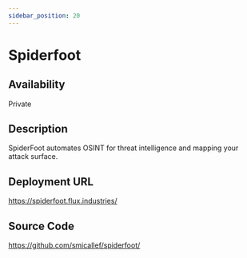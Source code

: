 ```yaml
---
sidebar_position: 20
---
```


# Spiderfoot

## Availability
Private

## Description
SpiderFoot automates OSINT for threat intelligence and mapping your attack surface. 

## Deployment URL
https://spiderfoot.flux.industries/

## Source Code
https://github.com/smicallef/spiderfoot/